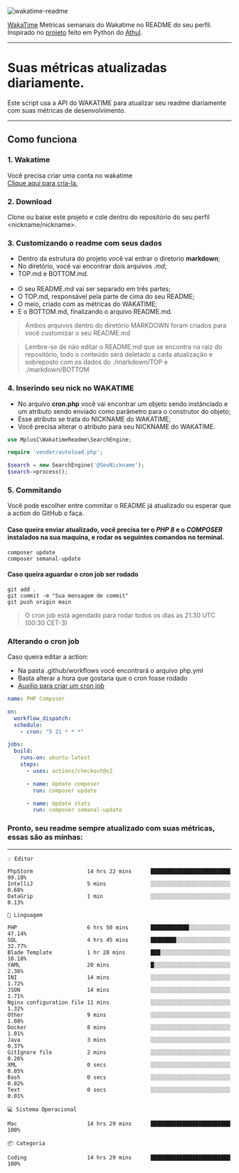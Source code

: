 ![wakatime-readme](https://socialify.git.ci/bymatheus/wakatime-readme/image?description=1&descriptionEditable=M%C3%A9tricas%20semanais%20do%20Wakatime%20no%20seu%20README%20de%20perfil.&font=KoHo&forks=1&language=1&owner=1&pattern=Signal&stargazers=1&theme=Dark)

[WakaTime](https://wakatime.com) Metricas semanais do Wakatime no README do seu perfil. <br>
Inspirado no [projeto](https://github.com/athul/waka-readme) feito em Python do [Athul](https://github.com/athul).
___

# Suas métricas atualizadas diariamente.
Este script usa a API do WAKATIME para atualizar seu readme diariamente com suas métricas de desenvolvimento.

___

## Como funciona

### 1. Wakatime
Você precisa criar uma conta no wakatime <br>
[Clique aqui para cria-la.](https://wakatime.com) 

### 2. Download
Clone ou baixe este projeto e cole dentro do repositório do seu perfil <nickname/nickname>.

### 3. Customizando o readme com seus dados
- Dentro da estrutura do projeto você vai entrar o diretorio **markdown**;  
- No diretório, você vai encontrar dois arquivos *.md*;
- TOP.md e BOTTOM.md.
<br><br>
- O seu README.md vai ser separado em três partes; 
- O TOP.md, responsável pela parte de cima do seu README;
- O meio, criado com as métricas do WAKATIME;
- E o BOTTOM.md, finalizando o arquivo README.md.<br>

> Ambos arquivos dentro do diretório MARKDOWN foram criados para você customizar o seu README.md

> Lembre-se de não editar o README.md que se encontra na raiz do repositório, todo o conteúdo será deletado a cada atualização e sobreposto com os dados do ./markdown/TOP e ./markdown/BOTTOM

### 4. Inserindo seu nick no WAKATIME
- No arquivo **cron.php** você vai encontrar um objeto sendo instânciado e um atributo sendo enviado como parâmetro para o construtor do objeto;
- Esse atributo se trata do NICKNAME do WAKATIME;
- Você precisa alterar o atributo para seu NICKNAME do WAKATIME.

```php
use MplusC\WakatimeReadme\SearchEngine;

require 'vendor/autoload.php';

$search = new SearchEngine('@SeuNickname');
$search->process();
```

### 5. Commitando
Você pode escolher entre commitar o README já atualizado ou esperar que a action do GitHub o faça. <br>

#### Caso queira enviar atualizado, você precisa ter o *PHP 8* e o *COMPOSER* instalados na sua maquina, e rodar os seguintes comandos no terminal.
```composer
composer update
composer semanal-update 
```

#### Caso queira aguardar o cron job ser rodado 
```git 
git add .
git commit -m "Sua mensagem de commit"
git push origin main
```

>O cron job está agendado para rodar todos os dias as 21:30 UTC (00:30 CET-3) 

### Alterando o cron job
Caso queira editar a action:

- Na pasta .github/workflows você encontrará o arquivo php.yml
- Basta alterar a hora que gostaria que o cron fosse rodado
- [Auxilio para criar um cron job](https://crontab.guru)

```yml
name: PHP Composer

on:
  workflow_dispatch:
  schedule:
    - cron: "5 21 * * *"

jobs:
  build:
    runs-on: ubuntu-latest
    steps:
      - uses: actions/checkout@v2

      - name: Update composer
        run: composer update

      - name: Update stats
        run: composer semanal-update
```

### Pronto, seu readme sempre atualizado com suas métricas, essas são as minhas:

___
```text
💡 Editor

PhpStorm                 14 hrs 22 mins      █████████████████████████     99.18%
IntelliJ                 5 mins              ░░░░░░░░░░░░░░░░░░░░░░░░░      0.68%
DataGrip                 1 min               ░░░░░░░░░░░░░░░░░░░░░░░░░      0.13%
```
```text
💬 Linguagem

PHP                      6 hrs 50 mins       ████████████░░░░░░░░░░░░░     47.14%
SQL                      4 hrs 45 mins       ████████░░░░░░░░░░░░░░░░░     32.77%
Blade Template           1 hr 28 mins        ███░░░░░░░░░░░░░░░░░░░░░░     10.18%
YAML                     20 mins             █░░░░░░░░░░░░░░░░░░░░░░░░      2.36%
INI                      14 mins             ░░░░░░░░░░░░░░░░░░░░░░░░░      1.72%
JSON                     14 mins             ░░░░░░░░░░░░░░░░░░░░░░░░░      1.71%
Nginx configuration file 11 mins             ░░░░░░░░░░░░░░░░░░░░░░░░░      1.32%
Other                    9 mins              ░░░░░░░░░░░░░░░░░░░░░░░░░      1.08%
Docker                   8 mins              ░░░░░░░░░░░░░░░░░░░░░░░░░      1.01%
Java                     3 mins              ░░░░░░░░░░░░░░░░░░░░░░░░░      0.37%
GitIgnore file           2 mins              ░░░░░░░░░░░░░░░░░░░░░░░░░      0.26%
XML                      0 secs              ░░░░░░░░░░░░░░░░░░░░░░░░░      0.05%
Bash                     0 secs              ░░░░░░░░░░░░░░░░░░░░░░░░░      0.02%
Text                     0 secs              ░░░░░░░░░░░░░░░░░░░░░░░░░      0.01%
```
```text
💻 Sistema Operacional

Mac                      14 hrs 29 mins      █████████████████████████       100%
```
```text
📦 Categoria

Coding                   14 hrs 29 mins      █████████████████████████       100%
```
